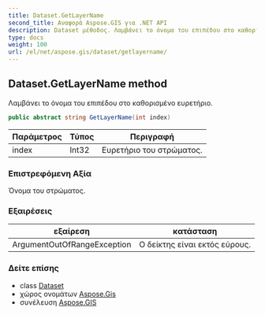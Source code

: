 ```yaml
---
title: Dataset.GetLayerName
second_title: Αναφορά Aspose.GIS για .NET API
description: Dataset μέθοδος. Λαμβάνει το όνομα του επιπέδου στο καθορισμένο ευρετήριο.
type: docs
weight: 100
url: /el/net/aspose.gis/dataset/getlayername/
---
```

## Dataset.GetLayerName method

Λαμβάνει το όνομα του επιπέδου στο καθορισμένο ευρετήριο.

```csharp
public abstract string GetLayerName(int index)
```

| Παράμετρος | Τύπος | Περιγραφή |
| --- | --- | --- |
| index | Int32 | Ευρετήριο του στρώματος. |

### Επιστρεφόμενη Αξία

Όνομα του στρώματος.

### Εξαιρέσεις

| εξαίρεση | κατάσταση |
| --- | --- |
| ArgumentOutOfRangeException | Ο δείκτης είναι εκτός εύρους. |

### Δείτε επίσης

* class [Dataset](../)
* χώρος ονομάτων [Aspose.Gis](../../dataset/)
* συνέλευση [Aspose.GIS](../../../)


